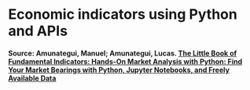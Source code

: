 # Economic indicators using Python and APIs
#### Source: Amunategui, Manuel; Amunategui, Lucas. [The Little Book of Fundamental Indicators: Hands-On Market Analysis with Python: Find Your Market Bearings with Python, Jupyter Notebooks, and Freely Available Data](https://www.amazon.com/Little-Book-Fundamental-Indicators-Hands-ebook/dp/B07RC9KW78/ref=sr_1_1?crid=2ZFKHGL2P9OO5&keywords=little+book+of+economic+indicators&qid=1643565649&sprefix=little+book+of+economic+indicartors%2Caps%2C98&sr=8-1) 
